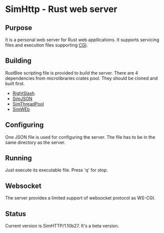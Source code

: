 # SimHttp - Rust web server
## Purpose
It is a personal web server for Rust web appllications. It supports servicing files and execution 
files supporting [CGI](https://www.rfc-editor.org/rfc/rfc3875). 
## Building
RustBee scripting file is provided to build the server. There are 4 dependencies from
microlibraries crates pool. They should be cloned and built first.
- [RightSlash](https://github.com/vernisaz/right_slash)
- [SimJSON](https://github.com/vernisaz/simjson)
- [SimThreadPool](https://github.com/vernisaz/simtpool)
- [SimWEb](https://github.com/vernisaz/simweb) 

## Configuring
One JSON file is used for configuring the server. The file has to be in the same directory as the server.

## Running
Just execute its executable file. Press 'q' for stop.

## Websocket
The server provides a limited support of websocket protocol as WS-CGI.

## Status
Current version is SimHTTP/1.10b27. It's a beta version.
